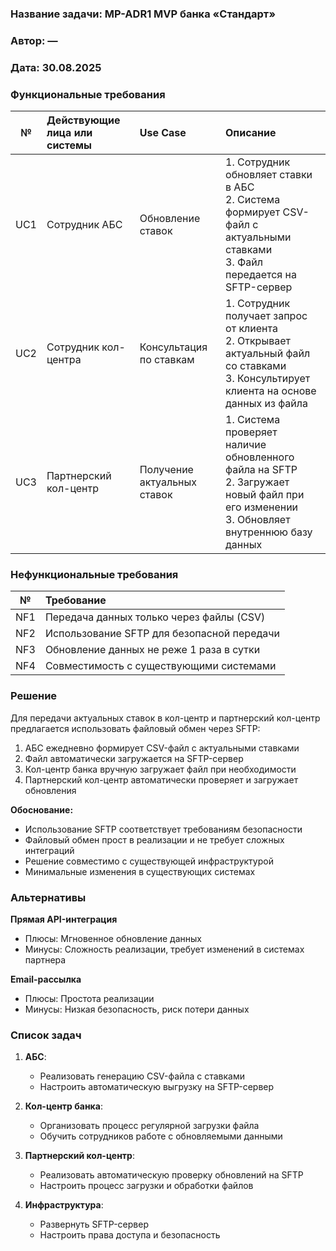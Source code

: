 ﻿### <a name="_b7urdng99y53"></a>**Название задачи:** MP-ADR1 MVP банка «Стандарт»
### <a name="_hjk0fkfyohdk"></a>**Автор:** —
### <a name="_uanumrh8zrui"></a>**Дата:** 30.08.2025
### <a name="_3bfxc9a45514"></a>**Функциональные требования**

| **№** | **Действующие лица или системы** | **Use Case**                | **Описание**                                                                                                                                |
|:-----:|:---------------------------------|:----------------------------|:--------------------------------------------------------------------------------------------------------------------------------------------|
|  UC1  | Сотрудник АБС                    | Обновление ставок           | 1. Сотрудник обновляет ставки в АБС<br>2. Система формирует CSV-файл с актуальными ставками<br>3. Файл передается на SFTP-сервер            |
|  UC2  | Сотрудник кол-центра             | Консультация по ставкам     | 1. Сотрудник получает запрос от клиента<br>2. Открывает актуальный файл со ставками<br>3. Консультирует клиента на основе данных из файла   |
|  UC3  | Партнерский кол-центр            | Получение актуальных ставок | 1. Система проверяет наличие обновленного файла на SFTP<br>2. Загружает новый файл при его изменении<br>3. Обновляет внутреннюю базу данных |

### <a name="_u8xz25hbrgql"></a>**Нефункциональные требования**

| **№** | **Требование**                             |
|:-----:|:-------------------------------------------|
|  NF1  | Передача данных только через файлы (CSV)   |
|  NF2  | Использование SFTP для безопасной передачи |
|  NF3  | Обновление данных не реже 1 раза в сутки   |
|  NF4  | Совместимость с существующими системами    |

### **Решение**

Для передачи актуальных ставок в кол-центр и партнерский кол-центр предлагается использовать файловый обмен через SFTP:

1. АБС ежедневно формирует CSV-файл с актуальными ставками
2. Файл автоматически загружается на SFTP-сервер
3. Кол-центр банка вручную загружает файл при необходимости
4. Партнерский кол-центр автоматически проверяет и загружает обновления


**Обоснование:**
- Использование SFTP соответствует требованиям безопасности
- Файловый обмен прост в реализации и не требует сложных интеграций
- Решение совместимо с существующей инфраструктурой
- Минимальные изменения в существующих системах

### <a name="_bjrr7veeh80c"></a>**Альтернативы**

**Прямая API-интеграция**
- Плюсы: Мгновенное обновление данных
- Минусы: Сложность реализации, требует изменений в системах партнера

**Email-рассылка**
- Плюсы: Простота реализации
- Минусы: Низкая безопасность, риск потери данных

### **Список задач**

1. **АБС**:
    - Реализовать генерацию CSV-файла с ставками
    - Настроить автоматическую выгрузку на SFTP-сервер

2. **Кол-центр банка**:
    - Организовать процесс регулярной загрузки файла
    - Обучить сотрудников работе с обновляемыми данными

3. **Партнерский кол-центр**:
    - Реализовать автоматическую проверку обновлений на SFTP
    - Настроить процесс загрузки и обработки файлов

4. **Инфраструктура**:
    - Развернуть SFTP-сервер
    - Настроить права доступа и безопасность
